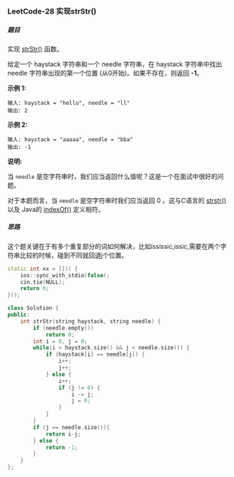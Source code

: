 ### LeetCode-28	实现strStr() 

##### 题目

实现 [strStr()](https://baike.baidu.com/item/strstr/811469) 函数。

给定一个 haystack 字符串和一个 needle 字符串，在 haystack 字符串中找出 needle 字符串出现的第一个位置 (从0开始)。如果不存在，则返回  **-1**。

**示例 1:**

```
输入: haystack = "hello", needle = "ll"
输出: 2
```

**示例 2:**

```
输入: haystack = "aaaaa", needle = "bba"
输出: -1
```

**说明:**

当 `needle` 是空字符串时，我们应当返回什么值呢？这是一个在面试中很好的问题。

对于本题而言，当 `needle` 是空字符串时我们应当返回 0 。这与C语言的 [strstr()](https://baike.baidu.com/item/strstr/811469) 以及 Java的 [indexOf()](https://docs.oracle.com/javase/7/docs/api/java/lang/String.html#indexOf(java.lang.String)) 定义相符。

##### 思路

这个题关键在于有多个重复部分的词如何解决，比如ississic,issic,需要在两个字符串比较的时候，碰到不同就回退j个位置。

```c++
static int xx = []() {
    ios::sync_with_stdio(false);
    cin.tie(NULL);
    return 0;
}();

class Solution {
public:
    int strStr(string haystack, string needle) {
        if (needle.empty())
            return 0;
        int i = 0, j = 0;
        while(i < haystack.size() && j < needle.size()) {
            if (haystack[i] == needle[j]) {
                i++;
                j++;
            } else {
                i++;
                if (j != 0) {
                    i -= j;
                    j = 0;
                }
            }
        }
        if (j == needle.size()){
            return i-j;
        } else {
            return -1;
        }
    }
};
```
